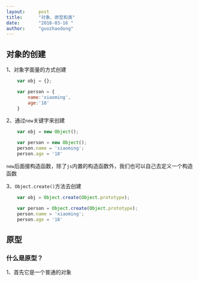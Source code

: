 ```yaml
---
layout:     post
title:      "对象、原型和类"
date:       "2018-03-16 "
author:     "guozhaodong"
---
```


## 对象的创建

1、对象字面量的方式创建

``` js
    var obj = {};

    var person = {
        name:'xiaoming',
        age:'18'
    }
```

2、通过`new`关键字来创建

``` js
    var obj = new Object();

    var person = new Object();
    person.name = 'xiaoming';
    person.age = '18'
```

`new`后面接构造函数，除了`js`内置的构造函数外，我们也可以自己去定义一个构造函数

3、`Object.create()`方法去创建

``` js
    var obj = Object.create(Object.prototype);

    var person = Object.create(Object.prototype);
    person.name = 'xiaoming';
    person.age = '18'
```

## 原型

### 什么是原型？

1、首先它是一个普通的对象